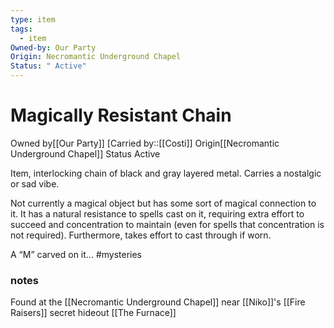 ```yaml
---
type: item
tags:
  - item
Owned-by: Our Party
Origin: Necromantic Underground Chapel
Status: " Active"
---
```


#  Magically Resistant Chain

<span class="dataview inline-field"><span class="inline-field-key">Owned by</span><span class="inline-field-value">[[Our Party]]</span></span>
[Carried by::[[Costi]]
<span class="dataview inline-field"><span class="inline-field-key">Origin</span><span class="inline-field-value">[[Necromantic Underground Chapel]]</span></span>
<span class="dataview inline-field"><span class="inline-field-key">Status</span><span class="inline-field-value"> Active</span></span>

Item, interlocking chain of black and gray layered metal. Carries a nostalgic or sad vibe.

Not currently a magical object but has some sort of magical connection to it. It has a natural resistance to spells cast on it, requiring extra effort to succeed and concentration to maintain (even for spells that concentration is not required). Furthermore, takes effort to cast through if worn.

A “M” carved on it... #mysteries 

### notes

Found at the [[Necromantic Underground Chapel]] near [[Niko]]'s [[Fire Raisers]] secret hideout [[The Furnace]]
